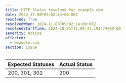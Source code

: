 ```yaml
---
title: HTTP Status resolved for example.com
date: 2024-11-08T09:02:14+00:00Z
resolved: True
resolvedWhen: 2024-11-08T09:02:14+00:00Z
resolvedStartTime: 2024-10-25T21:09:43.191474+00:00
severity: notice
affected:
  - example.com
section: issue
---
```


| Expected Statuses | Actual Status  |
|-------------------|----------------|
| 200, 301, 302 | 200 |
